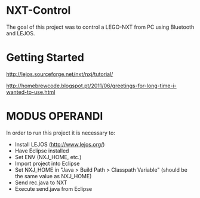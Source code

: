 NXT-Control
===========

The goal of this project was to control a LEGO-NXT from PC using Bluetooth and LEJOS.

Getting Started
===========

http://lejos.sourceforge.net/nxt/nxj/tutorial/

http://homebrewcode.blogspot.pt/2011/06/greetings-for-long-time-i-wanted-to-use.html

MODUS OPERANDI
===========

In order to run this project it is necessary to:
* Install LEJOS (http://www.lejos.org/)
* Have Eclipse installed
* Set ENV (NXJ_HOME, etc.)
* Import project into Eclipse
* Set NXJ_HOME in "Java > Build Path > Classpath Variable" (should be the same value as NXJ_HOME)
* Send rec.java to NXT
* Execute send.java from Eclipse






